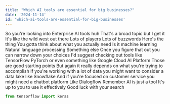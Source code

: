 ```yaml
---
title: "Which AI tools are essential for big businesses?"
date: '2024-11-14'
id: 'which-ai-tools-are-essential-for-big-businesses'
---
```


So you're looking into Enterprise AI tools huh  That's a broad topic but I get it  It's like the wild west out there  Lots of players  Lots of buzzwords  Here's the thing  You gotta think about what you actually need  Is it machine learning  Natural language processing  Something else  Once you figure that out you can narrow down your choices  I'd suggest checking out tools like TensorFlow  PyTorch  or even something like Google Cloud AI Platform  Those are good starting points  But again  it really depends on what you're trying to accomplish  If you're working with a lot of data  you might want to consider a data lake like Snowflake  And if you're focused on customer service  you might need a chatbot platform  Like Dialogflow  Remember  AI is just a tool  It's up to you to use it effectively  Good luck with your search  

```python
from tensorflow import keras
```
